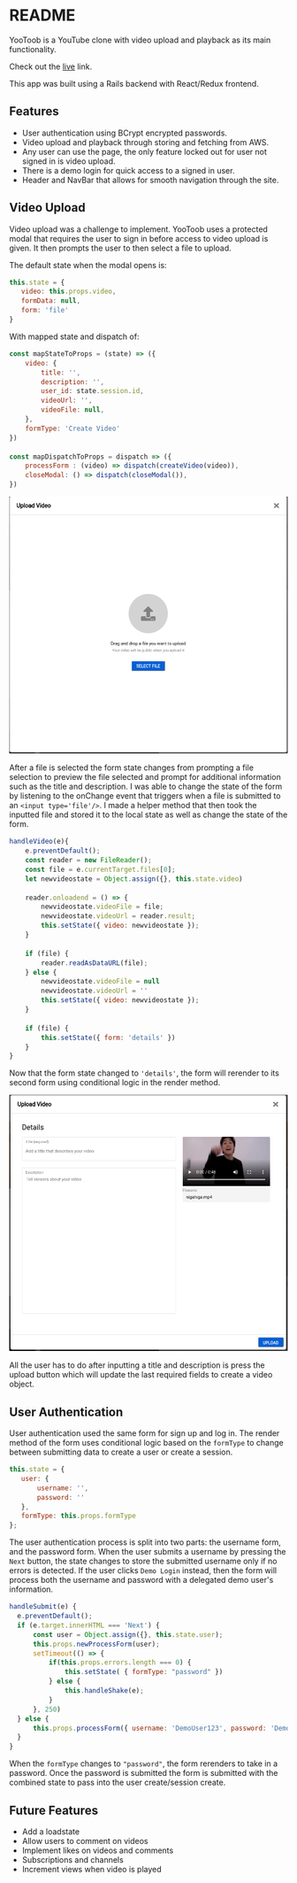 # README

YooToob is a YouTube clone with video upload and playback as its main functionality.

Check out the [live](https://aayootoob.herokuapp.com/#/) link.

This app was built using a Rails backend with React/Redux frontend.

## Features

* User authentication using BCrypt encrypted passwords.
* Video upload and playback through storing and fetching from AWS.
* Any user can use the page, the only feature locked out for user not signed in is video upload.
* There is a demo login for quick access to a signed in user.
* Header and NavBar that allows for smooth navigation through the site.

## Video Upload

Video upload was a challenge to implement. YooToob uses a protected modal that requires the user to sign in before access to video upload is given. It then prompts the user to then select a file to upload. 

The default state when the modal opens is:
```javascript
this.state = {
   video: this.props.video,
   formData: null,
   form: 'file'
}
```
With mapped state and dispatch of:
```javascript
const mapStateToProps = (state) => ({
    video: {
        title: '',
        description: '',
        user_id: state.session.id,
        videoUrl: '',
        videoFile: null,
    },
    formType: 'Create Video'
})

const mapDispatchToProps = dispatch => ({
    processForm : (video) => dispatch(createVideo(video)),
    closeModal: () => dispatch(closeModal()),
})
```
![Upload Form](https://github.com/hxie3/YooToob/blob/master/app/assets/images/upload.png)

After a file is selected the form state changes from prompting a file selection to preview the file selected and prompt for additional information such as the title and description. I was able to change the state of the form by listening to the onChange event that triggers when a file is submitted to an `<input type='file'/>`. I made a helper method that then took the inputted file and stored it to the local state as well as change the state of the form.

```javascript
handleVideo(e){
    e.preventDefault();
    const reader = new FileReader();
    const file = e.currentTarget.files[0];
    let newvideostate = Object.assign({}, this.state.video)

    reader.onloadend = () => {
        newvideostate.videoFile = file;
        newvideostate.videoUrl = reader.result;
        this.setState({ video: newvideostate });
    }

    if (file) {
        reader.readAsDataURL(file);
    } else {
        newvideostate.videoFile = null
        newvideostate.videoUrl = ''
        this.setState({ video: newvideostate });
    }

    if (file) {
        this.setState({ form: 'details' })
    }
}
```

Now that the form state changed to `'details'`, the form will rerender to its second form using conditional logic in the render method.

![Upload2 Form](https://github.com/hxie3/YooToob/blob/master/app/assets/images/upload2.png)

All the user has to do after inputting a title and description is press the upload button which will update the last required fields to create a video object.

## User Authentication

User authentication used the same form for sign up and log in. The render method of the form uses conditional logic based on the `formType` to change between submitting data to create a user or create a session.
```javascript
this.state = {
   user: { 
       username: '',
       password: ''
   },
   formType: this.props.formType
};
```
The user authentication process is split into two parts: the username form, and the password form. When the user submits a username by pressing the `Next` button, the state changes to store the submitted username only if no errors is detected. If the user clicks `Demo Login` instead, then the form will process both the username and password with a delegated demo user's information.

```javascript
handleSubmit(e) {
  e.preventDefault();
  if (e.target.innerHTML === 'Next') {
      const user = Object.assign({}, this.state.user);
      this.props.newProcessForm(user);
      setTimeout(() => {
          if(this.props.errors.length === 0) {
              this.setState( { formType: "password" })
          } else {
              this.handleShake(e);
          }
      }, 250)
  } else {
      this.props.processForm({ username: 'DemoUser123', password: 'DemoUser123' })
  }
}
```
When the `formType` changes to `"password"`, the form rerenders to take in a password. Once the password is submitted the form is submitted with the combined state to pass into the user create/session create.

## Future Features
* Add a loadstate
* Allow users to comment on videos
* Implement likes on videos and comments
* Subscriptions and channels
* Increment views when video is played
